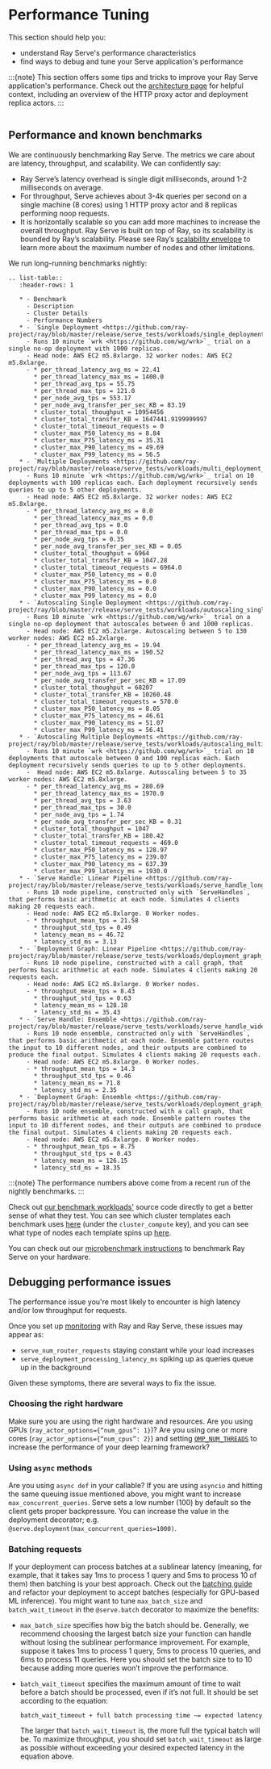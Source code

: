 # Performance Tuning

This section should help you:

- understand Ray Serve's performance characteristics
- find ways to debug and tune your Serve application's performance

:::{note}
This section offers some tips and tricks to improve your Ray Serve application's performance. Check out the [architecture page](serve-architecture) for helpful context, including an overview of the HTTP proxy actor and deployment replica actors.
:::

```{contents}
```

## Performance and known benchmarks

We are continuously benchmarking Ray Serve. The metrics we care about are latency, throughput, and scalability. We can confidently say:

- Ray Serve’s latency overhead is single digit milliseconds, around 1-2 milliseconds on average.
- For throughput, Serve achieves about 3-4k queries per second on a single machine (8 cores) using 1 HTTP proxy actor and 8 replicas performing noop requests.
- It is horizontally scalable so you can add more machines to increase the overall throughput. Ray Serve is built on top of Ray,
  so its scalability is bounded by Ray’s scalability. Please see Ray’s [scalability envelope](https://github.com/ray-project/ray/blob/master/release/benchmarks/README.md)
  to learn more about the maximum number of nodes and other limitations.

We run long-running benchmarks nightly:

```{eval-rst}
.. list-table::
   :header-rows: 1

   * - Benchmark
     - Description
     - Cluster Details
     - Performance Numbers
   * - `Single Deployment <https://github.com/ray-project/ray/blob/master/release/serve_tests/workloads/single_deployment_1k_noop_replica.py>`_
     - Runs 10 minute `wrk <https://github.com/wg/wrk>`_ trial on a single no-op deployment with 1000 replicas.
     - Head node: AWS EC2 m5.8xlarge. 32 worker nodes: AWS EC2 m5.8xlarge.
     - * per_thread_latency_avg_ms = 22.41
       * per_thread_latency_max_ms = 1400.0
       * per_thread_avg_tps = 55.75
       * per_thread_max_tps = 121.0
       * per_node_avg_tps = 553.17
       * per_node_avg_transfer_per_sec_KB = 83.19
       * cluster_total_thoughput = 10954456
       * cluster_total_transfer_KB = 1647441.9199999997
       * cluster_total_timeout_requests = 0
       * cluster_max_P50_latency_ms = 8.84
       * cluster_max_P75_latency_ms = 35.31
       * cluster_max_P90_latency_ms = 49.69
       * cluster_max_P99_latency_ms = 56.5
   * - `Multiple Deployments <https://github.com/ray-project/ray/blob/master/release/serve_tests/workloads/multi_deployment_1k_noop_replica.py>`_
     - Runs 10 minute `wrk <https://github.com/wg/wrk>`_ trial on 10 deployments with 100 replicas each. Each deployment recursively sends queries to up to 5 other deployments.
     - Head node: AWS EC2 m5.8xlarge. 32 worker nodes: AWS EC2 m5.8xlarge.
     - * per_thread_latency_avg_ms = 0.0
       * per_thread_latency_max_ms = 0.0
       * per_thread_avg_tps = 0.0
       * per_thread_max_tps = 0.0
       * per_node_avg_tps = 0.35
       * per_node_avg_transfer_per_sec_KB = 0.05
       * cluster_total_thoughput = 6964
       * cluster_total_transfer_KB = 1047.28
       * cluster_total_timeout_requests = 6964.0
       * cluster_max_P50_latency_ms = 0.0
       * cluster_max_P75_latency_ms = 0.0
       * cluster_max_P90_latency_ms = 0.0
       * cluster_max_P99_latency_ms = 0.0
   * - `Autoscaling Single Deployment <https://github.com/ray-project/ray/blob/master/release/serve_tests/workloads/autoscaling_single_deployment.py>`_
     - Runs 10 minute `wrk <https://github.com/wg/wrk>`_ trial on a single no-op deployment that autoscales between 0 and 1000 replicas.
     - Head node: AWS EC2 m5.2xlarge. Autoscaling between 5 to 130 worker nodes: AWS EC2 m5.2xlarge.
     - * per_thread_latency_avg_ms = 19.94
       * per_thread_latency_max_ms = 190.52
       * per_thread_avg_tps = 47.36
       * per_thread_max_tps = 120.0
       * per_node_avg_tps = 113.67
       * per_node_avg_transfer_per_sec_KB = 17.09
       * cluster_total_thoughput = 68207
       * cluster_total_transfer_KB = 10260.48
       * cluster_total_timeout_requests = 570.0
       * cluster_max_P50_latency_ms = 8.05
       * cluster_max_P75_latency_ms = 46.61
       * cluster_max_P90_latency_ms = 51.07
       * cluster_max_P99_latency_ms = 56.41
   * - `Autoscaling Multiple Deployments <https://github.com/ray-project/ray/blob/master/release/serve_tests/workloads/autoscaling_multi_deployment.py>`_
     - Runs 10 minute `wrk <https://github.com/wg/wrk>`_ trial on 10 deployments that autoscale between 0 and 100 replicas each. Each deployment recursively sends queries to up to 5 other deployments.
     -  Head node: AWS EC2 m5.8xlarge. Autoscaling between 5 to 35 worker nodes: AWS EC2 m5.8xlarge.
     - * per_thread_latency_avg_ms = 280.69
       * per_thread_latency_max_ms = 1970.0
       * per_thread_avg_tps = 3.63
       * per_thread_max_tps = 30.0
       * per_node_avg_tps = 1.74
       * per_node_avg_transfer_per_sec_KB = 0.31
       * cluster_total_thoughput = 1047
       * cluster_total_transfer_KB = 180.42
       * cluster_total_timeout_requests = 469.0
       * cluster_max_P50_latency_ms = 128.97
       * cluster_max_P75_latency_ms = 239.07
       * cluster_max_P90_latency_ms = 637.39
       * cluster_max_P99_latency_ms = 1930.0
   * - `Serve Handle: Linear Pipeline <https://github.com/ray-project/ray/blob/master/release/serve_tests/workloads/serve_handle_long_chain.py>`_
     - Runs 10 node pipeline, constructed only with `ServeHandles`, that performs basic arithmetic at each node. Simulates 4 clients making 20 requests each.
     - Head node: AWS EC2 m5.8xlarge. 0 Worker nodes.
     - * throughput_mean_tps = 21.58
       * throughput_std_tps = 0.49
       * latency_mean_ms = 46.72
       * latency_std_ms = 3.13
   * - `Deployment Graph: Linear Pipeline <https://github.com/ray-project/ray/blob/master/release/serve_tests/workloads/deployment_graph_long_chain.py>`_
     - Runs 10 node pipeline, constructed with a call graph, that performs basic arithmetic at each node. Simulates 4 clients making 20 requests each.
     - Head node: AWS EC2 m5.8xlarge. 0 Worker nodes.
     - * throughput_mean_tps = 8.43
       * throughput_std_tps = 0.63
       * latency_mean_ms = 128.18
       * latency_std_ms = 35.43
   * - `Serve Handle: Ensemble <https://github.com/ray-project/ray/blob/master/release/serve_tests/workloads/serve_handle_wide_ensemble.py>`_
     - Runs 10 node ensemble, constructed only with `ServeHandles`, that performs basic arithmetic at each node. Ensemble pattern routes the input to 10 different nodes, and their outputs are combined to produce the final output. Simulates 4 clients making 20 requests each.
     - Head node: AWS EC2 m5.8xlarge. 0 Worker nodes.
     - * throughput_mean_tps = 14.3
       * throughput_std_tps = 0.46
       * latency_mean_ms = 71.8
       * latency_std_ms = 2.35
   * - `Deployment Graph: Ensemble <https://github.com/ray-project/ray/blob/master/release/serve_tests/workloads/deployment_graph_wide_ensemble.py>`_
     - Runs 10 node ensemble, constructed with a call graph, that performs basic arithmetic at each node. Ensemble pattern routes the input to 10 different nodes, and their outputs are combined to produce the final output. Simulates 4 clients making 20 requests each.
     - Head node: AWS EC2 m5.8xlarge. 0 Worker nodes.
     - * throughput_mean_tps = 8.75
       * throughput_std_tps = 0.43
       * latency_mean_ms = 126.15
       * latency_std_ms = 18.35
```

:::{note}
The performance numbers above come from a recent run of the nightly benchmarks.
:::

<!--- See https://github.com/ray-project/ray/pull/27711 for more context on the benchmarks. -->

Check out [our benchmark workloads'](https://github.com/ray-project/ray/tree/master/release/serve_tests/workloads) source code directly to get a better sense of what they test. You can see which cluster templates each benchmark uses [here](https://github.com/ray-project/ray/blob/8eca6ae852e2d23bcf49680fef6f0384a1b63564/release/release_tests.yaml#L2328-L2576) (under the `cluster_compute` key), and you can see what type of nodes each template spins up [here](https://github.com/ray-project/ray/tree/master/release/serve_tests).

You can check out our [microbenchmark instructions](https://github.com/ray-project/ray/blob/master/python/ray/serve/benchmarks/README.md)
to benchmark Ray Serve on your hardware.

## Debugging performance issues

The performance issue you're most likely to encounter is high latency and/or low throughput for requests.

Once you set up [monitoring](serve-monitoring) with Ray and Ray Serve, these issues may appear as:

- `serve_num_router_requests` staying constant while your load increases
- `serve_deployment_processing_latency_ms` spiking up as queries queue up in the background

Given these symptoms, there are several ways to fix the issue.

### Choosing the right hardware

Make sure you are using the right hardware and resources.
Are you using GPUs (`ray_actor_options={“num_gpus”: 1}`)? Are you using one or more cores (`ray_actor_options={“num_cpus”: 2}`) and setting [`OMP_NUM_THREADS`](serve-omp-num-threads) to increase the performance of your deep learning framework?

### Using `async` methods

Are you using `async def` in your callable? If you are using `asyncio` and
hitting the same queuing issue mentioned above, you might want to increase
`max_concurrent_queries`. Serve sets a low number (100) by default so the client gets
proper backpressure. You can increase the value in the deployment decorator; e.g.
`@serve.deployment(max_concurrent_queries=1000)`.

### Batching requests

If your deployment can process batches at a sublinear latency
(meaning, for example, that it takes say 1ms to process 1 query and 5ms to process 10 of them)
then batching is your best approach. Check out the [batching guide](serve-batching) and
refactor your deployment to accept batches (especially for GPU-based ML inference). You might want to tune `max_batch_size` and `batch_wait_timeout` in the `@serve.batch` decorator to maximize the benefits:

- `max_batch_size` specifies how big the batch should be. Generally,
  we recommend choosing the largest batch size your function can handle
  without losing the sublinear performance improvement.
  For example, suppose it takes 1ms to process 1 query, 5ms to process 10 queries,
  and 6ms to process 11 queries. Here you should set the batch size to to 10
  because adding more queries won’t improve the performance.
- `batch_wait_timeout` specifies the maximum amount of time to wait before
  a batch should be processed, even if it’s not full.  It should be set according
  to the equation:
  
  ```
  batch_wait_timeout + full batch processing time ~= expected latency
  ```

  The larger that `batch_wait_timeout` is, the more full the typical batch will be.
  To maximize throughput, you should set `batch_wait_timeout` as large as possible without exceeding your desired expected latency in the equation above.
